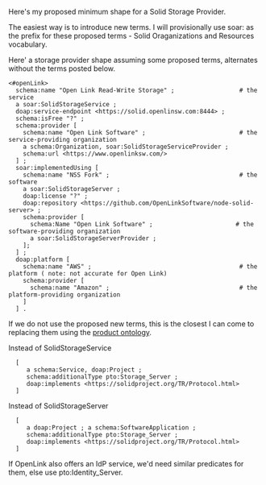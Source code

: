 Here's my proposed minimum shape for a Solid Storage Provider.  

The easiest way is to introduce new terms. I will provisionally use soar: as the prefix for these proposed terms - Solid Oraganizations and Resources vocabulary.

Here' a storage provider shape assuming some proposed terms, alternates without the terms posted below. 

```turtle
<#openLink>
  schema:name "Open Link Read-Write Storage" ;                  # the service
  a soar:SolidStorageService ;
  doap:service-endpoint <https://solid.openlinsw.com:8444> ;
  schema:isFree "?" ;
  schema:provider [
    schema:name "Open Link Software" ;                          # the service-providing organization
    a schema:Organization, soar:SolidStorageServiceProvider ;
    schema:url <https://www.openlinksw.com/> 
  ] ;
  soar:implementedUsing [
    schema:name "NSS Fork" ;                                    # the software 
    a soar:SolidStorageServer ;
    doap:license "?" ;
    doap:repository <https://github.com/OpenLinkSoftware/node-solid-server> ;
    schema:provider [
      schema:Name "Open Link Software" ;                       # the software-providing organization
      a soar:SolidStorageServerProvider ;                      
    ];
  ] ;
  doap:platform [
    schema:name "AWS" ;                                         # the platform ( note: not accurate for Open Link)
    schema:provider [
      schema:name "Amazon" ;                                    # the platform-providing organization
    ]
  ] .
```

If we do not use the proposed new terms, this is the closest I can come to replacing them
using the [product ontology](http://www.productontology.org/).

  Instead of SolidStorageService
  ```turtle
    [
       a schema:Service, doap:Project ;
       schema:additionalType pto:Storage_Server ;
       doap:implements <https://solidproject.org/TR/Protocol.html> 
    ]
  ```
  Instead of SolidStorageServer
  ```turtle
    [
       a doap:Project ; a schema:SoftwareApplication ;
       schema:additionalType pto:Storage_Server ;
       doap:implements <https://solidproject.org/TR/Protocol.html> 
    ]
  ```
     
If OpenLink also offers an IdP service, we'd need similar predicates for them, else use pto:Identity_Server.   
